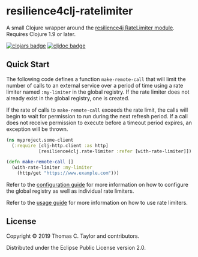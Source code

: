 # resilience4clj-ratelimiter

A small Clojure wrapper around the
[resilience4j RateLimiter module](https://resilience4j.readme.io/docs/ratelimiter).
Requires Clojure 1.9 or later.

[![clojars badge](https://img.shields.io/clojars/v/tessellator/resilience4clj-ratelimiter.svg)](https://clojars.org/tessellator/resilience4clj-ratelimiter)
[![cljdoc badge](https://cljdoc.org/badge/tessellator/resilience4clj-ratelimiter)](https://cljdoc.org/d/tessellator/resilience4clj-ratelimiter/CURRENT)


## Quick Start

The following code defines a function `make-remote-call` that will limit the
number of calls to an external service over a period of time using a rate
limiter named `:my-limiter` in the global registry. If the rate limiter does not
already exist in the global registry, one is created.

If the rate of calls to `make-remote-call` exceeds the rate limit, the calls
will begin to wait for permission to run during the next refresh period. If a
call does not receive permission to execute before a timeout period expires, an
exception will be thrown.

```clojure
(ns myproject.some-client
  (:require [clj-http.client :as http]
            [resilience4clj.rate-limiter :refer [with-rate-limiter]])

(defn make-remote-call []
  (with-rate-limiter :my-limiter
    (http/get "https://www.example.com")))
```

Refer to the [configuration guide](/doc/01_configuration.md) for more
information on how to configure the global registry as well as individual
rate limiters.

Refer to the [usage guide](/doc/02_usage.md) for more information on how to
use rate limiters.

## License

Copyright © 2019 Thomas C. Taylor and contributors.

Distributed under the Eclipse Public License version 2.0.
